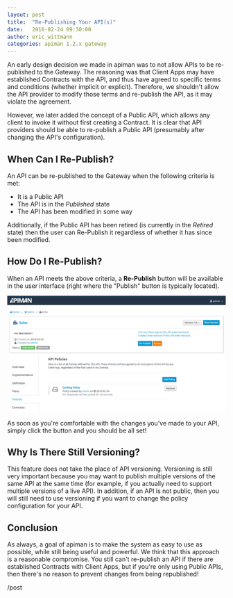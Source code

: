 ```yaml
---
layout: post
title:  "Re-Publishing Your API(s)"
date:   2016-02-24 09:30:00
author: eric_wittmann
categories: apiman 1.2.x gateway 
---
```


An early design decision we made in apiman was to not allow APIs to be
re-published to the Gateway.  The reasoning was that Client Apps may have
established Contracts with the API, and thus have agreed to specific terms
and conditions (whether implicit or explicit).  Therefore, we shouldn't 
allow the API provider to modify those terms and re-publish the API, as it
may violate the agreement.

However, we later added the concept of a Public API, which allows any 
client to invoke it without first creating a Contract.  It is clear that
API providers should be able to re-publish a Public API (presumably after
changing the API's configuration).

<!--more-->

## When Can I Re-Publish?
An API can be re-published to the Gateway when the following criteria is
met:

* It is a Public API
* The API is in the *Published* state
* The API has been modified in some way

Additionally, if the Public API has been retired (is currently in the 
*Retired* state) then the user can Re-Publish it regardless of whether
it has since been modified.

## How Do I Re-Publish?
When an API meets the above criteria, a **Re-Publish** button will be 
available in the user interface (right where the "Publish" button is
typically located).  

![Image: Republish Button](/blog/images/2016-02-24/re-publish.png)

As soon as you're comfortable with the changes you've made to your API, 
simply click the button and you should be all set!

## Why Is There Still Versioning?
This feature does not take the place of API versioning.  Versioning
is still very important because you may want to publish multiple 
versions of the same API at the same time (for example, if you 
actually need to support multiple versions of a live API).  In 
addition, if an API is not public, then you will still need to 
use versioning if you want to change the policy configuration for
your API.

## Conclusion
As always, a goal of apiman is to make the system as easy to use as
possible, while still being useful and powerful.  We think that this
approach is a reasonable compromise.  You still can't re-publish an
API if there are established Contracts with Client Apps, but if you're
only using Public APIs, then there's no reason to prevent changes from
being republished!

/post
